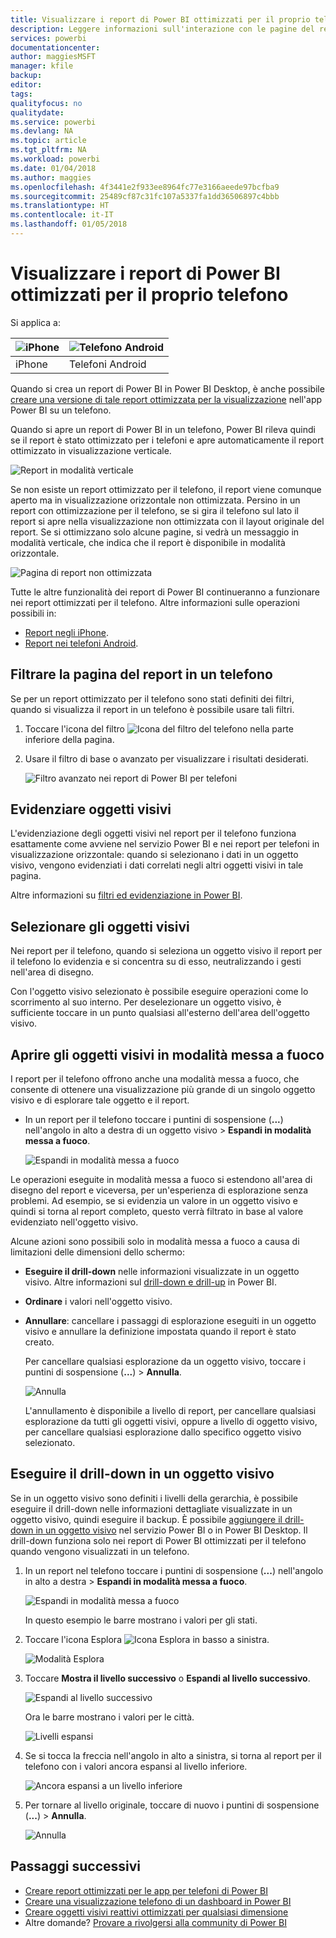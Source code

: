 ```yaml
---
title: Visualizzare i report di Power BI ottimizzati per il proprio telefono
description: Leggere informazioni sull'interazione con le pagine del report ottimizzate per la visualizzazione in app per telefoni di Power BI.
services: powerbi
documentationcenter: 
author: maggiesMSFT
manager: kfile
backup: 
editor: 
tags: 
qualityfocus: no
qualitydate: 
ms.service: powerbi
ms.devlang: NA
ms.topic: article
ms.tgt_pltfrm: NA
ms.workload: powerbi
ms.date: 01/04/2018
ms.author: maggies
ms.openlocfilehash: 4f3441e2f933ee8964fc77e3166aeede97bcfba9
ms.sourcegitcommit: 25489cf87c31fc107a5337fa1dd36506897c4bbb
ms.translationtype: HT
ms.contentlocale: it-IT
ms.lasthandoff: 01/05/2018
---
```

# <a name="view-power-bi-reports-optimized-for-your-phone"></a>Visualizzare i report di Power BI ottimizzati per il proprio telefono

Si applica a:

| ![iPhone](media/mobile-apps-view-phone-report/ios-logo-40-px.png) | ![Telefono Android](media/mobile-apps-view-phone-report/android-logo-40-px.png) |
|:--- |:--- |
| iPhone |Telefoni Android |

Quando si crea un report di Power BI in Power BI Desktop, è anche possibile [creare una versione di tale report ottimizzata per la visualizzazione](desktop-create-phone-report.md) nell'app Power BI su un telefono.

Quando si apre un report di Power BI in un telefono, Power BI rileva quindi se il report è stato ottimizzato per i telefoni e apre automaticamente il report ottimizzato in visualizzazione verticale.

![Report in modalità verticale](media/mobile-apps-view-phone-report/07-power-bi-phone-report-portrait.png)

Se non esiste un report ottimizzato per il telefono, il report viene comunque aperto ma in visualizzazione orizzontale non ottimizzata. Persino in un report con ottimizzazione per il telefono, se si gira il telefono sul lato il report si apre nella visualizzazione non ottimizzata con il layout originale del report. Se si ottimizzano solo alcune pagine, si vedrà un messaggio in modalità verticale, che indica che il report è disponibile in modalità orizzontale.

![Pagina di report non ottimizzata](media/mobile-apps-view-phone-report/06-power-bi-phone-report-page-not-optimized.png)

Tutte le altre funzionalità dei report di Power BI continueranno a funzionare nei report ottimizzati per il telefono. Altre informazioni sulle operazioni possibili in:

* [Report negli iPhone](mobile-reports-in-the-mobile-apps.md). 
* [Report nei telefoni Android](mobile-reports-in-the-mobile-apps.md).

## <a name="filter-the-report-page-on-a-phone"></a>Filtrare la pagina del report in un telefono
Se per un report ottimizzato per il telefono sono stati definiti dei filtri, quando si visualizza il report in un telefono è possibile usare tali filtri. 

1. Toccare l'icona del filtro ![Icona del filtro del telefono](media/mobile-apps-view-phone-report/power-bi-phone-filter-icon.png) nella parte inferiore della pagina. 
2. Usare il filtro di base o avanzato per visualizzare i risultati desiderati.
   
    ![Filtro avanzato nei report di Power BI per telefoni](media/mobile-apps-view-phone-report/power-bi-iphone-advanced-filter-toronto.gif)

## <a name="cross-highlight-visuals"></a>Evidenziare oggetti visivi
L'evidenziazione degli oggetti visivi nel report per il telefono funziona esattamente come avviene nel servizio Power BI e nei report per telefoni in visualizzazione orizzontale: quando si selezionano i dati in un oggetto visivo, vengono evidenziati i dati correlati negli altri oggetti visivi in tale pagina.

Altre informazioni su [filtri ed evidenziazione in Power BI](power-bi-reports-filters-and-highlighting.md).

## <a name="select-visuals"></a>Selezionare gli oggetti visivi
Nei report per il telefono, quando si seleziona un oggetto visivo il report per il telefono lo evidenzia e si concentra su di esso, neutralizzando i gesti nell'area di disegno.

Con l'oggetto visivo selezionato è possibile eseguire operazioni come lo scorrimento al suo interno. Per deselezionare un oggetto visivo, è sufficiente toccare in un punto qualsiasi all'esterno dell'area dell'oggetto visivo.

## <a name="open-visuals-in-focus-mode"></a>Aprire gli oggetti visivi in modalità messa a fuoco
I report per il telefono offrono anche una modalità messa a fuoco, che consente di ottenere una visualizzazione più grande di un singolo oggetto visivo e di esplorare tale oggetto e il report.

* In un report per il telefono toccare i puntini di sospensione (**...**) nell'angolo in alto a destra di un oggetto visivo > **Espandi in modalità messa a fuoco**.
  
    ![Espandi in modalità messa a fuoco](media/mobile-apps-view-phone-report/power-bi-phone-report-focus-mode.png)

Le operazioni eseguite in modalità messa a fuoco si estendono all'area di disegno del report e viceversa, per un'esperienza di esplorazione senza problemi. Ad esempio, se si evidenzia un valore in un oggetto visivo e quindi si torna al report completo, questo verrà filtrato in base al valore evidenziato nell'oggetto visivo.

Alcune azioni sono possibili solo in modalità messa a fuoco a causa di limitazioni delle dimensioni dello schermo:

* **Eseguire il drill-down** nelle informazioni visualizzate in un oggetto visivo. Altre informazioni sul [drill-down e drill-up](mobile-apps-view-phone-report.md#drill-down-in-a-visual) in Power BI.
* **Ordinare** i valori nell'oggetto visivo.
* **Annullare**: cancellare i passaggi di esplorazione eseguiti in un oggetto visivo e annullare la definizione impostata quando il report è stato creato.
  
    Per cancellare qualsiasi esplorazione da un oggetto visivo, toccare i puntini di sospensione (**...**) > **Annulla**.
  
    ![Annulla](media/mobile-apps-view-phone-report/power-bi-phone-report-revert-levels.png)
  
    L'annullamento è disponibile a livello di report, per cancellare qualsiasi esplorazione da tutti gli oggetti visivi, oppure a livello di oggetto visivo, per cancellare qualsiasi esplorazione dallo specifico oggetto visivo selezionato.   

## <a name="drill-down-in-a-visual"></a>Eseguire il drill-down in un oggetto visivo
Se in un oggetto visivo sono definiti i livelli della gerarchia, è possibile eseguire il drill-down nelle informazioni dettagliate visualizzate in un oggetto visivo, quindi eseguire il backup. È possibile [aggiungere il drill-down in un oggetto visivo](power-bi-visualization-drill-down.md) nel servizio Power BI o in Power BI Desktop. Il drill-down funziona solo nei report di Power BI ottimizzati per il telefono quando vengono visualizzati in un telefono. 

1. In un report nel telefono toccare i puntini di sospensione (**...**) nell'angolo in alto a destra > **Espandi in modalità messa a fuoco**.
   
    ![Espandi in modalità messa a fuoco](media/mobile-apps-view-phone-report/power-bi-phone-report-focus-mode.png)
   
    In questo esempio le barre mostrano i valori per gli stati.
2. Toccare l'icona Esplora ![Icona Esplora](media/mobile-apps-view-phone-report/power-bi-phone-report-explore-icon.png) in basso a sinistra.
   
    ![Modalità Esplora](media/mobile-apps-view-phone-report/power-bi-phone-report-explore-mode.png)
3. Toccare **Mostra il livello successivo** o **Espandi al livello successivo**.
   
    ![Espandi al livello successivo](media/mobile-apps-view-phone-report/power-bi-phone-report-expand-levels.png)
   
    Ora le barre mostrano i valori per le città.
   
    ![Livelli espansi](media/mobile-apps-view-phone-report/power-bi-phone-report-expanded-levels.png)
4. Se si tocca la freccia nell'angolo in alto a sinistra, si torna al report per il telefono con i valori ancora espansi al livello inferiore.
   
    ![Ancora espansi a un livello inferiore](media/mobile-apps-view-phone-report/power-bi-back-to-phone-report-expanded-levels.png)
5. Per tornare al livello originale, toccare di nuovo i puntini di sospensione (**...**) > **Annulla**.
   
    ![Annulla](media/mobile-apps-view-phone-report/power-bi-phone-report-revert-levels.png)

## <a name="next-steps"></a>Passaggi successivi
* [Creare report ottimizzati per le app per telefoni di Power BI](desktop-create-phone-report.md)
* [Creare una visualizzazione telefono di un dashboard in Power BI](service-create-dashboard-mobile-phone-view.md)
* [Creare oggetti visivi reattivi ottimizzati per qualsiasi dimensione](desktop-create-responsive-visuals.md)
* Altre domande? [Provare a rivolgersi alla community di Power BI](http://community.powerbi.com/)

